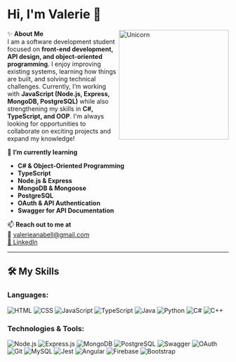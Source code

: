 # Hi, I'm Valerie 👋  
<img align="right" width=250px alt="Unicorn" src="https://c.tenor.com/GN73MKBawZYAAAAi/busy-cute.gif" />

✨ **About Me**  
I am a software development student focused on **front-end development, API design, and object-oriented programming**. I enjoy improving existing systems, learning how things are built, and solving technical challenges. Currently, I’m working with **JavaScript (Node.js, Express, MongoDB, PostgreSQL)** while also strengthening my skills in **C#, TypeScript, and OOP**. I'm always looking for opportunities to collaborate on exciting projects and expand my knowledge!  

🌱 **I’m currently learning**  
- **C# & Object-Oriented Programming**  
- **TypeScript**  
- **Node.js & Express**  
- **MongoDB & Mongoose**  
- **PostgreSQL**  
- **OAuth & API Authentication**  
- **Swagger for API Documentation**  

📫 **Reach out to me at**  
📧 valerieanabell@gmail.com  
[🔗 LinkedIn](http://www.linkedin.com/in/valerieanabell)  

---

## 🛠 My Skills  

### **Languages:**  
![HTML](https://img.shields.io/badge/-HTML-E34F26?style=flat-square&logo=html5&logoColor=white) ![CSS](https://img.shields.io/badge/-CSS-1572B6?style=flat-square&logo=css3&logoColor=white)  ![JavaScript](https://img.shields.io/badge/-JavaScript-F7DF1E?style=flat-square&logo=javascript&logoColor=black)  ![TypeScript](https://img.shields.io/badge/-TypeScript-3178C6?style=flat-square&logo=typescript&logoColor=white)  ![Java](https://img.shields.io/badge/-Java-007396?style=flat-square&logo=java&logoColor=white)  ![Python](https://img.shields.io/badge/-Python-3776AB?style=flat-square&logo=python&logoColor=white)  ![C#](https://img.shields.io/badge/-C%23-239120?style=flat-square&logo=c-sharp&logoColor=white)  ![C++](https://img.shields.io/badge/-C++-00599C?style=flat-square&logo=c%2B%2B&logoColor=white)  

### **Technologies & Tools:**  
![Node.js](https://img.shields.io/badge/-Node.js-339933?style=flat-square&logo=node.js&logoColor=white)  ![Express.js](https://img.shields.io/badge/-Express.js-000000?style=flat-square&logo=express&logoColor=white)  ![MongoDB](https://img.shields.io/badge/-MongoDB-47A248?style=flat-square&logo=mongodb&logoColor=white)  ![PostgreSQL](https://img.shields.io/badge/-PostgreSQL-4169E1?style=flat-square&logo=postgresql&logoColor=white)  ![Swagger](https://img.shields.io/badge/-Swagger-85EA2D?style=flat-square&logo=swagger&logoColor=black)  ![OAuth](https://img.shields.io/badge/-OAuth-FF9900?style=flat-square&logo=oauth&logoColor=black)  ![Git](https://img.shields.io/badge/-Git-F05032?style=flat-square&logo=git&logoColor=white)  ![MySQL](https://img.shields.io/badge/-MySQL-4479A1?style=flat-square&logo=mysql&logoColor=white) ![Jest](https://img.shields.io/badge/-Jest-C21325?style=flat-square&logo=jest&logoColor=white) ![Angular](https://img.shields.io/badge/-Angular-DD0031?style=flat-square&logo=angular&logoColor=white) ![Firebase](https://img.shields.io/badge/-Firebase-FFCA28?style=flat-square&logo=firebase&logoColor=black) ![Bootstrap](https://img.shields.io/badge/-Bootstrap-7952B3?style=flat-square&logo=bootstrap&logoColor=white)
